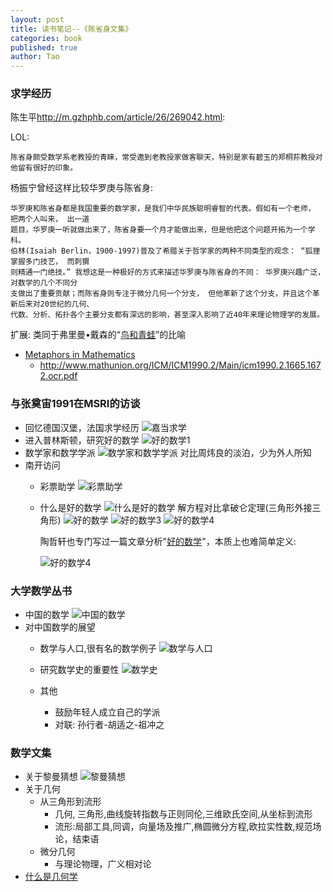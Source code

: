 ```yaml
---
layout: post
title: 读书笔记--《陈省身文集》
categories: book
published: true
author: Tao
---
```


### 求学经历

陈生平<http://m.gzhphb.com/article/26/269042.html>: 

  LOL:
  ```
  陈省身颇受数学系老教授的青睐，常受邀到老教授家做客聊天，特别是家有碧玉的郑桐荪教授对他留有很好的印象。
  ```

  杨振宁曾经这样比较华罗庚与陈省身:
  ```
  华罗庚和陈省身都是我国重要的数学家，是我们中华民族聪明睿智的代表。假如有一个老师， 把两个人叫来， 出一道
  题目，华罗庚一听就做出来了，陈省身要一个月才能做出来，但是他把这个问题开拓为一个学科。
  伯林(Isaiah Berlin，1900-1997)普及了希腊关于哲学家的两种不同类型的观念： “狐狸掌握多门技艺， 而刺猬
  则精通一门绝技。” 我想这是一种极好的方式来描述华罗庚与陈省身的不同： 华罗庚兴趣广泛，对数学的几个不同分
  支做出了重要贡献；而陈省身则专注于微分几何一个分支， 但他革新了这个分支，并且这个革新后来对20世纪的几何、
  代数、分析、拓扑各个主要分支都有深远的影响，甚至深入影响了近40年来理论物理学的发展。
  ```

  扩展: 类同于弗里曼•戴森的“[鸟和青蛙](http://news.sciencenet.cn/htmlnews/2011/8/251096-1.shtm)”的比喻

  - [Metaphors in Mathematics](http://imagine.enpc.fr/~aubrym/publications/2009-metaphors-in-mathematics.pdf)
    - <http://www.mathunion.org/ICM/ICM1990.2/Main/icm1990.2.1665.1672.ocr.pdf>

### 与张奠宙1991在MSRI的访谈
  - 回忆德国汉堡，法国求学经历
    ![嘉当求学]({{site.baseurl}}/img/chen-phd.png)
  - 进入普林斯顿，研究好的数学
    ![好的数学1]({{site.baseurl}}/img/chen-good-math.png)
  - 数学家和数学学派
    ![数学家和数学学派]({{site.baseurl}}/img/chen-insight.png)
    对比周炜良的淡泊，少为外人所知
- 南开访问
  - 彩票助学
    ![彩票助学]({{site.baseurl}}/img/chen-lottery.png)
  - 什么是好的数学
    ![什么是好的数学]({{site.baseurl}}/img/chen-good-math-2.png)
    解方程对比拿破仑定理(三角形外接三角形)
    ![好的数学]({{site.baseurl}}/img/chen-good-math.png)
    ![好的数学3]({{site.baseurl}}/img/chen-good-math3.png)
    ![好的数学4]({{site.baseurl}}/img/chen-good-math4.png)

    陶哲轩也专门写过一篇文章分析"[好的数学](http://www.changhai.org/articles/translation/mathematics/good_maths1.php)"，本质上也难简单定义:

    ![好的数学4]({{site.baseurl}}/img/tao-good-math.png)

### 大学数学丛书
  - 中国的数学
    ![中国的数学]({{site.baseurl}}/img/chen-chinese-math.png)
- 对中国数学的展望
  - 数学与人口,很有名的数学例子
    ![数学与人口]({{site.baseurl}}/img/chen-math-people.png)
  - 研究数学史的重要性
    ![数学史]({{site.baseurl}}/img/chen-china-math-history.png)

  - 其他
    - 鼓励年轻人成立自己的学派
    - 对联: 孙行者-胡适之-祖冲之

### 数学文集
  - 关于黎曼猜想
    ![黎曼猜想]({{site.baseurl}}/img/chen-liman.png)
  - 关于几何
    - 从三角形到流形
      - 几何, 三角形,曲线旋转指数与正则同伦,三维欧氏空间,从坐标到流形
      - 流形:局部工具,同调，向量场及推广,椭圆微分方程,欧拉实性数,规范场论，结束语
    - 微分几何
      - 与理论物理，广义相对论
  - [什么是几何学]({{site.baseurl}}/math/1987/04/21/what-is-geometry.html)